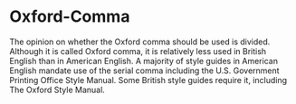 # Oxford-Comma
The opinion on whether the Oxford comma should be used is divided. Although it is called Oxford comma, it is relatively less used in British English than in American English. A majority of style guides in American English mandate use of the serial comma including the U.S. Government Printing Office Style Manual.  Some British style guides require it, including The Oxford Style Manual.
